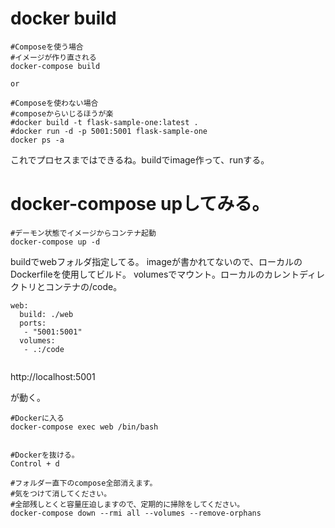 
# docker build


```
#Composeを使う場合
#イメージが作り直される 
docker-compose build

or

#Composeを使わない場合
#composeからいじるほうが楽
#docker build -t flask-sample-one:latest .
#docker run -d -p 5001:5001 flask-sample-one
docker ps -a
```

これでプロセスまではできるね。buildでimage作って、runする。


# docker-compose upしてみる。


```
#デーモン状態でイメージからコンテナ起動
docker-compose up -d
```

buildでwebフォルダ指定してる。
imageが書かれてないので、ローカルのDockerfileを使用してビルド。
volumesでマウント。ローカルのカレントディレクトリとコンテナの/code。


```
web:
  build: ./web
  ports:
   - "5001:5001"
  volumes:
   - .:/code


```

http://localhost:5001

が動く。



```
#Dockerに入る
docker-compose exec web /bin/bash


#Dockerを抜ける。
Control + d
```



```
#フォルダー直下のcompose全部消えます。
#気をつけて消してください。
#全部残しとくと容量圧迫しますので、定期的に掃除をしてください。
docker-compose down --rmi all --volumes --remove-orphans
```

